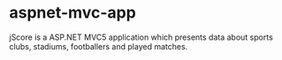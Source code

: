 # aspnet-mvc-app

jScore is a ASP.NET MVC5 application which presents data about sports clubs, stadiums, footballers and played matches.
